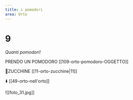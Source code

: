 ```yaml
---
title: i pomodori
area: Orto
---
```

# 9
_Quanti pomodori!_

PRENDO UN POMODORO [[109-orto-pomodoro-OGGETTO]]

👀ZUCCHINE [[11-orto-zucchine|11]]

⬇️ [[49-orto-nell'orto]]

![[foto_31.jpg]]
